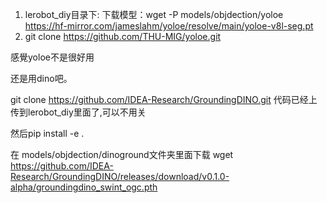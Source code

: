 1. lerobot_diy目录下: 下载模型：wget -P models/objdection/yoloe https://hf-mirror.com/jameslahm/yoloe/resolve/main/yoloe-v8l-seg.pt 
2. git clone https://github.com/THU-MIG/yoloe.git
   
感覺yoloe不是很好用

还是用dino吧。

git clone https://github.com/IDEA-Research/GroundingDINO.git 代码已经上传到lerobot_diy里面了,可以不用关

然后pip install -e .

<!-- 把dino的权重放在lerobot_diy/models/objdection/dinoground/groundingdino_swint_ogc.pth这个目录 -->

在 models/objdection/dinoground文件夹里面下载
wget https://github.com/IDEA-Research/GroundingDINO/releases/download/v0.1.0-alpha/groundingdino_swint_ogc.pth

